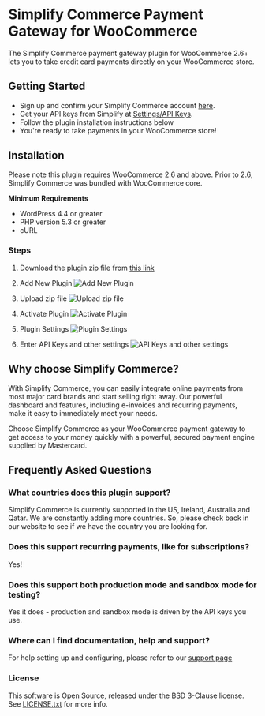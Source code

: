 # Simplify Commerce Payment Gateway for WooCommerce

The Simplify Commerce payment gateway plugin for WooCommerce 2.6+ lets you to take credit card payments directly on your WooCommerce store.

## Getting Started 

* Sign up and confirm your Simplify Commerce account [here](https://uat.simplify.com/commerce/login/signup).
* Get your API keys from Simplify at [Settings/API Keys](https://uat.simplify.com/commerce/login/auth#/account/apiKeys).
* Follow the plugin installation instructions below 
* You're ready to take payments in your WooCommerce store!

## Installation

Please note this plugin requires WooCommerce 2.6 and above. Prior to 2.6, Simplify Commerce was bundled with WooCommerce core.

**Minimum Requirements**

* WordPress 4.4 or greater
* PHP version 5.3 or greater
* cURL

### Steps 
1. Download the plugin zip file from [this link](https://github.com/simplifycom/woocommerce-simplify-payment-gateway-plugin/raw/master/dist/simplifycommerce.zip)

2. Add New Plugin
  ![Add New Plugin](./docs/Wordpress_AddNew_Plugin.png "Add New Plugin") 
   
3. Upload zip file
  ![Upload zip file](./docs/Wordpress_Upload_Plugin.png "Upload zip file")
   
4. Activate Plugin
  ![Activate Plugin](./docs/Wordpress_Activate_Plugin.png "Activate Plugin") 
   
5. Plugin Settings 
  ![Plugin Settings](./docs/SimplifyCommerce_Plugin_Settings.png "Plugin Settings") 
   
6. Enter API Keys and other settings
  ![API Keys and other settings](./docs/SimplifyCommerce_Plugin_APIKeys.png "API Keys & Other Settings") 
   

## Why choose Simplify Commerce?

With Simplify Commerce, you can easily integrate online payments from most major card brands and start selling right away. Our powerful dashboard and features, including e-invoices and recurring payments, make it easy to immediately meet your needs.

Choose Simplify Commerce as your WooCommerce payment gateway to get access to your money quickly with a powerful, secured payment engine supplied by Mastercard.


## Frequently Asked Questions

### What countries does this plugin support?
Simplify Commerce is currently supported in the US, Ireland, Australia and Qatar. We are constantly adding more countries. So, please check back in our website to see if we have the country you are looking for.

### Does this support recurring payments, like for subscriptions?
Yes!

### Does this support both production mode and sandbox mode for testing?
Yes it does - production and sandbox mode is driven by the API keys you use.

### Where can I find documentation, help and support?
For help setting up and configuring, please refer to our [support page](https://simplify.desk.com/customer/en/portal/articles/2759641-woocommerce-installation-guide)

### License
This software is Open Source, released under the BSD 3-Clause license. See [LICENSE.txt](LICENSE.txt) for more info.
